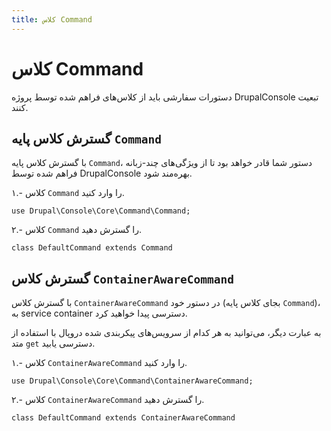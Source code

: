```yaml
---
title: کلاس Command
---
```

# کلاس Command

دستورات سفارشی باید از کلاس‌های فراهم شده توسط پروژه DrupalConsole تبعیت کنند.

## گسترش کلاس پایه `Command`

با گسترش کلاس پایه `Command`، دستور شما قادر خواهد بود تا از ویژگی‌های چند-زبانه فراهم شده توسط DrupalConsole بهره‌مند شود.

۱.- کلاس `Command` را وارد کنید.
```
use Drupal\Console\Core\Command\Command;
```

۲.- کلاس `Command` را گسترش دهید.
```
class DefaultCommand extends Command
```

## گسترش کلاس `ContainerAwareCommand`

با گسترش کلاس `ContainerAwareCommand` در دستور خود (بجای کلاس پایه `Command`)، به service container دسترسی پیدا خواهید کرد.

به عبارت دیگر، می‌توانید به هر کدام از سرویس‌های پیکربندی شده دروپال با استفاده از متد `get` دسترسی یابید.

۱.- کلاس `ContainerAwareCommand` را وارد کنید.
```
use Drupal\Console\Core\Command\ContainerAwareCommand;
```

۲.- کلاس `ContainerAwareCommand` را گسترش دهید.
```
class DefaultCommand extends ContainerAwareCommand
```
